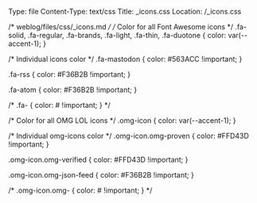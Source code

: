 Type: file
Content-Type: text/css
Title: _icons.css
Location: /_icons.css

/* weblog/files/css/_icons.md */
/* Color for all Font Awesome icons */
.fa-solid, 
.fa-regular, 
.fa-brands,
.fa-light,
.fa-thin,
.fa-duotone {
  color: var(--accent-1);
}

/* Individual icons color */
.fa-mastodon {
  color: #563ACC !important;
}

.fa-rss {
  color: #F36B2B !important;
}

.fa-atom {
  color: #F36B2B !important;
}

/* .fa- {
  color: # !important;
} */

/* Color for all OMG LOL icons */
.omg-icon {
  color: var(--accent-1);
}

/* Individual omg-icons color */
.omg-icon.omg-proven {
  color: #FFD43D !important;
}

.omg-icon.omg-verified {
  color: #FFD43D !important;
}

.omg-icon.omg-json-feed {
  color: #F36B2B !important;
}

/* .omg-icon.omg- {
  color: # !important;
} */
